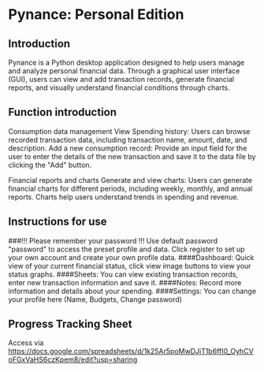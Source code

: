 # Pynance: Personal Edition

## Introduction

Pynance is a Python desktop application designed to help users manage and analyze personal financial data. Through a graphical user interface (GUI), users can view and add transaction records, generate financial reports, and visually understand financial conditions through charts.

## Function introduction

Consumption data management
View Spending history: Users can browse recorded transaction data, including transaction name, amount, date, and description.
Add a new consumption record: Provide an input field for the user to enter the details of the new transaction and save it to the data file by clicking the "Add" button.

Financial reports and charts
Generate and view charts: Users can generate financial charts for different periods, including weekly, monthly, and annual reports. Charts help users understand trends in spending and revenue.

## Instructions for use

  ###!!! Please remember your password !!!
  Use default password "password" to access the preset profile and data.
  Click register to set up your own account and create your own profile data.
  ####Dashboard: Quick view of your current financial status, click view image buttons to view your status graphs.
  ####Sheets: You can view existing transaction records, enter new transaction information and save it.
  ####Notes: Record more information and details about your spending.
  ####Settings: You can change your profile here (Name, Budgets, Change password)
  

## Progress Tracking Sheet
Access via
https://docs.google.com/spreadsheets/d/1k25Ar5poMwDJjT1b6ffI0_OyhCVoFGxVaHS6czKpem8/edit?usp=sharing
